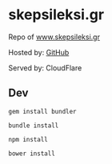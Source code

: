 # skepsileksi.gr
Repo of www.skepsileksi.gr

Hosted by: [GitHub](https://www.github.com)

Served by: CloudFlare

## Dev
`gem install bundler`

`bundle install`

`npm install`

`bower install`

